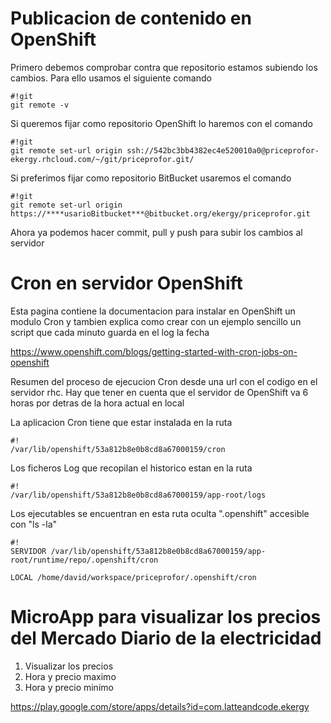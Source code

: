 # Publicacion de contenido en OpenShift

Primero debemos comprobar contra que repositorio estamos subiendo los cambios. Para ello usamos el siguiente comando
```
#!git
git remote -v
```

Si queremos fijar como repositorio OpenShift lo haremos con el comando
```
#!git
git remote set-url origin ssh://542bc3bb4382ec4e520010a0@priceprofor-ekergy.rhcloud.com/~/git/priceprofor.git/
```

Si preferimos fijar como repositorio BitBucket usaremos el comando
```
#!git
git remote set-url origin https://****usarioBitbucket***@bitbucket.org/ekergy/priceprofor.git
```

Ahora ya podemos hacer commit, pull y push para subir los cambios al servidor

# Cron en servidor OpenShift

Esta pagina contiene la documentacion para instalar en OpenShift un modulo Cron y tambien explica como crear con un ejemplo sencillo un script que cada minuto guarda en el log la fecha

https://www.openshift.com/blogs/getting-started-with-cron-jobs-on-openshift

Resumen del proceso de ejecucion Cron desde una url con el codigo en el servidor rhc. Hay que tener en cuenta que el servidor de OpenShift va 6 horas por detras de la hora actual en local

La aplicacion Cron tiene que estar instalada en la ruta 
```
#!
/var/lib/openshift/53a812b8e0b8cd8a67000159/cron
```

Los ficheros Log que recopilan el historico estan en la ruta 
```
#!
/var/lib/openshift/53a812b8e0b8cd8a67000159/app-root/logs
```

Los ejecutables se encuentran en esta ruta oculta ".openshift" accesible con "ls -la"
```
#!
SERVIDOR /var/lib/openshift/53a812b8e0b8cd8a67000159/app-root/runtime/repo/.openshift/cron

LOCAL /home/david/workspace/priceprofor/.openshift/cron
```

# MicroApp para visualizar los precios del Mercado Diario de la electricidad

1. Visualizar los precios
2. Hora y precio maximo
3. Hora y precio minimo

https://play.google.com/store/apps/details?id=com.latteandcode.ekergy
